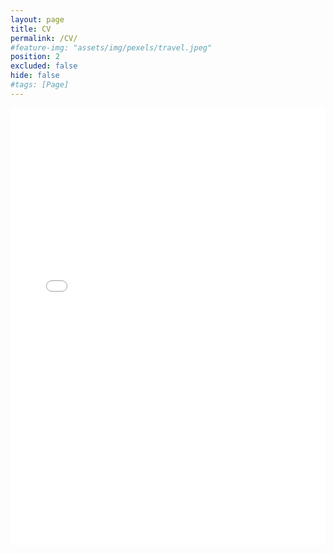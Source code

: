 ```yaml
---
layout: page
title: CV
permalink: /CV/
#feature-img: "assets/img/pexels/travel.jpeg"
position: 2
excluded: false
hide: false
#tags: [Page]
---
```


<div id="anim">
<p></p>
<p></p>
<iframe src="/assets/img/Francesca_Morfini_CV.pdf" width="100%"  height = "700px" align="right" style="border:none;">
</iframe>

</div>

